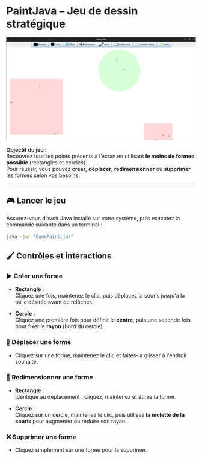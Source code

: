 # PaintJava – Jeu de dessin stratégique

![Aperçu du jeu](image/GamePaint.png)

**Objectif du jeu :**  
Recouvrez tous les points présents à l’écran en utilisant **le moins de formes possible** (rectangles et cercles).  
Pour réussir, vous pouvez **créer**, **déplacer**, **redimensionner** ou **supprimer** les formes selon vos besoins.

---

## 🎮 Lancer le jeu

Assurez-vous d’avoir Java installé sur votre système, puis exécutez la commande suivante dans un terminal :

```bash
java -jar "GamePaint.jar"
```

## 🖌️ Contrôles et interactions

### ▶️ Créer une forme

- **Rectangle :**  
  Cliquez une fois, maintenez le clic, puis déplacez la souris jusqu'à la taille désirée avant de relâcher.

- **Cercle :**  
  Cliquez une première fois pour définir le **centre**, puis une seconde fois pour fixer le **rayon** (bord du cercle).

### 🔄 Déplacer une forme

- Cliquez sur une forme, maintenez le clic et faites-la glisser à l'endroit souhaité.

### 📏 Redimensionner une forme

- **Rectangle :**  
  Identique au déplacement : cliquez, maintenez et étirez la forme.

- **Cercle :**  
  Cliquez sur un cercle, maintenez le clic, puis utilisez **la molette de la souris** pour augmenter ou réduire son rayon.

### ❌ Supprimer une forme

- Cliquez simplement sur une forme pour la supprimer.